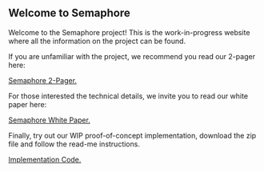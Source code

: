 ## Welcome to Semaphore

Welcome to the Semaphore project! This is the work-in-progress website where all the information on the project can be found.
 
If you are unfamiliar with the project, we recommend you read our 2-pager here:

<a href="https://sirlemmings.github.io/Semaphore/2 pager.pdf" target="_blank">Semaphore 2-Pager.</a>

For those interested the technical details, we invite you to read our white paper here:

<a href="https://sirlemmings.github.io/Semaphore/Semaphore_v2.1.pdf" target="_blank">Semaphore White Paper.</a>

Finally, try out our WIP proof-of-concept implementation, download the zip file and follow the read-me instructions.

<a href="https://github.com/SirLemmings/Semaphore/raw/gh-pages/Semaphore.zip" target="_blank">Implementation Code.</a>
